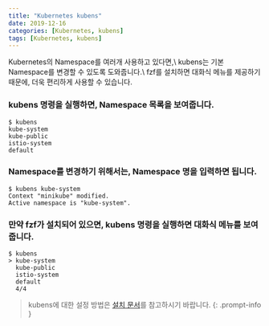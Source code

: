 ```yaml
---
title: "Kubernetes kubens"
date: 2019-12-16
categories: [Kubernetes, kubens]
tags: [Kubernetes, kubens]
---
```


Kubernetes의 Namespace를 여러개 사용하고 있다면,\\
kubens는 기본 Namespace를 변경할 수 있도록 도와줍니다.\\
fzf를 설치하면 대화식 메뉴를 제공하기 때문에, 더욱 편리하게 사용할 수 있습니다.

### kubens 명령을 실행하면, Namespace 목록을 보여줍니다.
```terminal
$ kubens
kube-system
kube-public
istio-system
default
```

### Namespace를 변경하기 위해서는, Namespace 명을 입력하면 됩니다.
```terminal
$ kubens kube-system
Context "minikube" modified.
Active namespace is "kube-system".
```

### 만약 fzf가 설치되어 있으면, kubens 명령을 실행하면 대화식 메뉴를 보여줍니다.
```terminal
$ kubens
> kube-system
  kube-public
  istio-system
  default
  4/4
```

> kubens에 대한 설정 방법은 [설치 문서](https://github.com/ahmetb/kubectl-aliases)를 참고하시기 바랍니다.
{: .prompt-info }